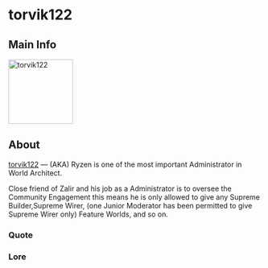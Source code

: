 # torvik122

## Main Info
<img class="" src="https://tr.rbxcdn.com/30DAY-AvatarHeadshot-DB36A9EB2F29027784513FE239D1F4E9-Png/420/420/AvatarHeadshot/Png/noFilter" alt="torvik122" style="width:128px;height:128px;">

## About
[torvik122](https://www.roblox.com/users/4228202305/profile) — (AKA) Ryzen is one of the most important Administrator in World Architect. 

Close friend of Zalir and his job as a Administrator is to oversee the Community Engagement this means he is only allowed to give any Supreme Builder,Supreme Wirer, (one Junior Moderator has been permitted to give Supreme Wirer only) Feature Worlds, and so on.

### Quote
<!-- Add a quote here -->

### Lore
<!-- Add lore here -->
